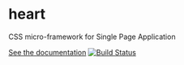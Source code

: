 heart
=====

CSS micro-framework for Single Page Application

[See the documentation](http://freddy03h.github.io/heart/)
[![Build Status](https://travis-ci.org/Freddy03h/heart.png?branch=master)](https://travis-ci.org/Freddy03h/heart)
